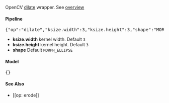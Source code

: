 OpenCV [dilate](http://docs.opencv.org/modules/imgproc/doc/filtering.html?highlight=dilate#dilate) wrapper. See [overview](http://docs.opencv.org/doc/tutorials/imgproc/erosion_dilatation/erosion_dilatation.html)

#### Pipeline
<pre>{"op":"dilate","ksize.width":3,"ksize.height":3,"shape":"MORPH_ELLIPSE"}</pre>
* **ksize.width** kernel width. Default `3`
* **ksize.height** kernel height. Default `3`
* **shape** Default `MORPH_ELLIPSE`

#### Model
<pre>{}</pre>

#### See Also
* [[op: erode]]